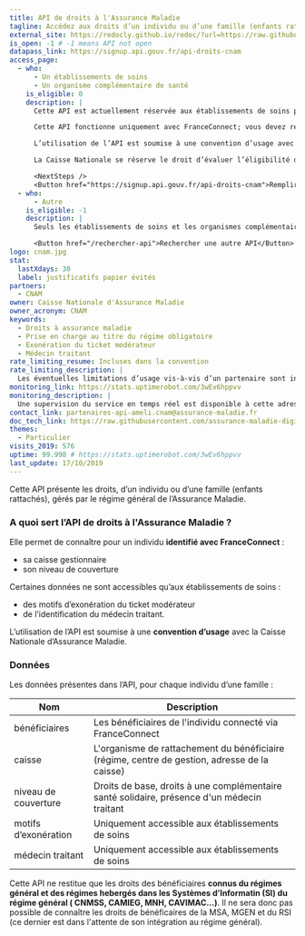 ```yaml
---
title: API de droits à l'Assurance Maladie
tagline: Accédez aux droits d’un individu ou d’une famille (enfants rattachés), gérés par le régime général de l’Assurance Maladie
external_site: https://redocly.github.io/redoc/?url=https://raw.githubusercontent.com/assurance-maladie-digital/api-droits-fs-doc/master/documentation-open-api.yaml
is_open: -1 # -1 means API not open
datapass_link: https://signup.api.gouv.fr/api-droits-cnam
access_page:
  - who:
      - Un établissements de soins
      - Un organisme complémentaire de santé
    is_eligible: 0
    description: |
      Cette API est actuellement réservée aux établissements de soins pour leur démarche de pré admission et aux organismes complémentaires en santé pour faciliter leur démarche d’adhésion.

      Cette API fonctionne uniquement avec FranceConnect; vous devez remplir les critères d'eligbilité de FranceConnect.

      L’utilisation de l’API est soumise à une convention d’usage avec la Caisse Nationale d’Assurance Maladie. Les données accessibles dépendent également du cas d’usage.

      La Caisse Nationale se réserve le droit d’évaluer l’éligibilité des candidats au regard des cas d’usage indiqués.

      <NextSteps />
      <Button href="https://signup.api.gouv.fr/api-droits-cnam">Remplir une demande</Button>
  - who:
      - Autre
    is_eligible: -1
    description: |
      Seuls les établissements de soins et les organismes complémentaires en santé peuvent accéder à cette API.

      <Button href="/rechercher-api">Rechercher une autre API</Button>
logo: cnam.jpg
stat:
  lastXdays: 30
  label: justificatifs papier évités
partners:
  - CNAM
owner: Caisse Nationale d'Assurance Maladie
owner_acronym: CNAM
keywords:
  - Droits à assurance maladie
  - Prise en charge au titre du régime obligatoire
  - Exonération du ticket modérateur
  - Médecin traitant
rate_limiting_resume: Incluses dans la convention
rate_limiting_description: |
  Les éventuelles limitations d’usage vis-à-vis d’un partenaire sont incluses dans la convention.
monitoring_link: https://stats.uptimerobot.com/3wEv6hppvv
monitoring_description: |
  Une supervision du service en temps réel est disponible à cette adresse.
contact_link: partenaires-api-ameli.cnam@assurance-maladie.fr
doc_tech_link: https://raw.githubusercontent.com/assurance-maladie-digital/api-droits-fs-doc/master/documentation-open-api.yaml
themes:
  - Particulier
visits_2019: 576
uptime: 99.998 # https://stats.uptimerobot.com/3wEv6hppvv
last_update: 17/10/2019
---
```


Cette API présente les droits, d’un individu ou d’une famille (enfants rattachés), gérés par le régime général de l’Assurance Maladie.

### A quoi sert l’API de droits à l'Assurance Maladie&nbsp;?

Elle permet de connaître pour un individu **identifié avec FranceConnect**&nbsp;:

- sa caisse gestionnaire
- son niveau de couverture

Certaines données ne sont accessibles qu’aux établissements de soins&nbsp;:

- des motifs d’exonération du ticket modérateur
- de l’identification du médecin traitant.

L’utilisation de l’API est soumise à une **convention d’usage** avec la Caisse Nationale d’Assurance Maladie.

### Données

Les données présentes dans l’API, pour chaque individu d’une famille&nbsp;:

| Nom                  | Description                                                                                   |
| -------------------- | --------------------------------------------------------------------------------------------- |
| bénéficiaires        | Les bénéficiaires de l'individu connecté via FranceConnect                                    |
| caisse               | L'organisme de rattachement du bénéficiaire (régime, centre de gestion, adresse de la caisse) |
| niveau de couverture | Droits de base, droits à une complémentaire santé solidaire, présence d'un médecin traitant   |
| motifs d’exonération | Uniquement accessible aux établissements de soins                                             |
| médecin traitant     | Uniquement accessible aux établissements de soins                                             |

Cette API ne restitue que les droits des bénéficiaires **connus du régimes général et des régimes hebergés dans les Systèmes d’Informatin (SI) du régime général ( CNMSS, CAMIEG, MNH, CAVIMAC...)**. Il ne sera donc pas possible de connaître les droits de bénéficaires de la MSA, MGEN et du RSI (ce dernier est dans l'attente de son intégration au régime général).
